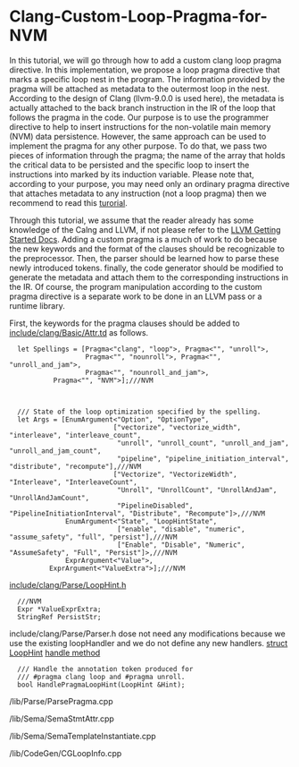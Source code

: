 # Clang-Custom-Loop-Pragma-for-NVM

In this tutorial, we will go through how to add a custom clang loop pragma directive. In this implementation, we propose a loop pragma directive that marks a specific loop nest in the program. The information provided by the pragma will be attached as metadata to the outermost loop in the nest. According to the design of Clang (llvm-9.0.0 is used here), the metadata is actually attached to the back branch instruction in the IR of the loop that follows the pragma in the code. Our purpose is to use the programmer directive to help to insert instructions for the non-volatile main memory (NVM) data persistence. However, the same approach can be used to implement the pragma for any other purpose. To do that, we pass two pieces of information through the pragma; the name of the array that holds the critical data to be persisted and the specific loop to insert the instructions into marked by its induction variable. Please note that, according to your purpose, you may need only an ordinary pragma directive that attaches metadata to any instruction (not a loop pragma) then we recommend to read this [turorial](https://git.scc.kit.edu/CES/clang-custom-pragma).

Through this tutorial, we assume that the reader already has some knowledge of the Calng and LLVM, if not please refer to the [LLVM Getting Started Docs](https://llvm.org/docs/GettingStarted.html). Adding a custom pragma is a much of work to do because the new keywords and the format of the clauses should be recognizable to the preprocessor. Then, the parser should be learned how to parse these newly introduced tokens. finally, the code generator should be modified to generate the metadata and attach them to the corresponding instructions in the IR. Of course, the program manipulation according to the custom pragma directive is a separate work to be done in an LLVM pass or a runtime library.

First, the keywords for the pragma clauses should be added to [include/clang/Basic/Attr.td](https://github.com/Reem-Elkhouly/clang-custom-loop-pragma-NVM/blob/a33747a2bb765be76190d0222865d71b9a1878ef/include/clang/Basic/Attr.td#L2954-L2972) as follows.



```
  let Spellings = [Pragma<"clang", "loop">, Pragma<"", "unroll">,
                   Pragma<"", "nounroll">, Pragma<"", "unroll_and_jam">,
                   Pragma<"", "nounroll_and_jam">,
		   Pragma<"", "NVM">];///NVM
				      


  /// State of the loop optimization specified by the spelling.
  let Args = [EnumArgument<"Option", "OptionType",
                          ["vectorize", "vectorize_width", "interleave", "interleave_count",
                           "unroll", "unroll_count", "unroll_and_jam", "unroll_and_jam_count",
                           "pipeline", "pipeline_initiation_interval", "distribute", "recompute"],///NVM
                          ["Vectorize", "VectorizeWidth", "Interleave", "InterleaveCount",
                           "Unroll", "UnrollCount", "UnrollAndJam", "UnrollAndJamCount",
                           "PipelineDisabled", "PipelineInitiationInterval", "Distribute", "Recompute"]>,///NVM
              EnumArgument<"State", "LoopHintState",
                           ["enable", "disable", "numeric", "assume_safety", "full", "persist"],///NVM
                           ["Enable", "Disable", "Numeric", "AssumeSafety", "Full", "Persist"]>,///NVM
              ExprArgument<"Value">,
	      ExprArgument<"ValueExtra">];///NVM
```

[include/clang/Parse/LoopHint.h](https://github.com/Reem-Elkhouly/clang-custom-loop-pragma-NVM/blob/944cb6cef0728816dff734072889054ca72204f4/include/clang/Parse/LoopHint.h#L38-L40)
```
  ///NVM
  Expr *ValueExprExtra;
  StringRef PersistStr;
```
  

include/clang/Parse/Parser.h dose not need any modifications because we use the existing loopHandler and we do not define any new handlers.
[struct LoopHint](https://github.com/Reem-Elkhouly/clang-custom-loop-pragma-NVM/blob/944cb6cef0728816dff734072889054ca72204f4/include/clang/Parse/Parser.h#L40)
[handle method](https://github.com/Reem-Elkhouly/clang-custom-loop-pragma-NVM/blob/944cb6cef0728816dff734072889054ca72204f4/include/clang/Parse/Parser.h#L730-L732)
```
  /// Handle the annotation token produced for
  /// #pragma clang loop and #pragma unroll.
  bool HandlePragmaLoopHint(LoopHint &Hint);
```


/lib/Parse/ParsePragma.cpp


/lib/Sema/SemaStmtAttr.cpp

/lib/Sema/SemaTemplateInstantiate.cpp

/lib/CodeGen/CGLoopInfo.cpp
